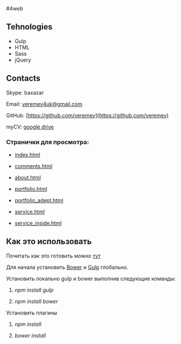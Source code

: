 #4web

## Tehnologies

* Gulp
* HTML
* Sass
* jQuery

## Contacts

Skype: baxazar

Email: [veremey4uk@gmail.com](mailto:veremey4uk@gmail.com)

GitHub: [https://github.com/veremey](https://github.com/veremey)

myCV:  [google drive](https://drive.google.com/open?id=1TK9mt61RCe0p68Jt_lBX8pRnAtXPieYcpJr0OF9VwT0)

### Странички для просмотра:

* [index.html](http://veremey.github.io/4web/build)

* [comments.html](http://veremey.github.io/4web/build/comments.html)

* [about.html](http://veremey.github.io/4web/build/about.html)

* [portfolio.html](http://veremey.github.io/4web/build/portfolio.html)

* [portfolio_adept.html](http://veremey.github.io/4web/build/portfolio_adept.html)

* [service.html](http://veremey.github.io/4web/build/service.html)

* [service_inside.html](http://veremey.github.io/4web/build/service_inside.html)



## Как это использовать

Почитать как это готовить можно [тут](http://habrahabr.ru/post/250569/ "Readme")

Для начала установить [Bower](http://bower.io/) и [Gulp](http://gulpjs.com/) глобально.

Установить локально gulp и bower выполнив следующие команды:

1. *npm install gulp*

2. *npm install bower*

Установить плагины

1. *npm install*

2. *bower install*
